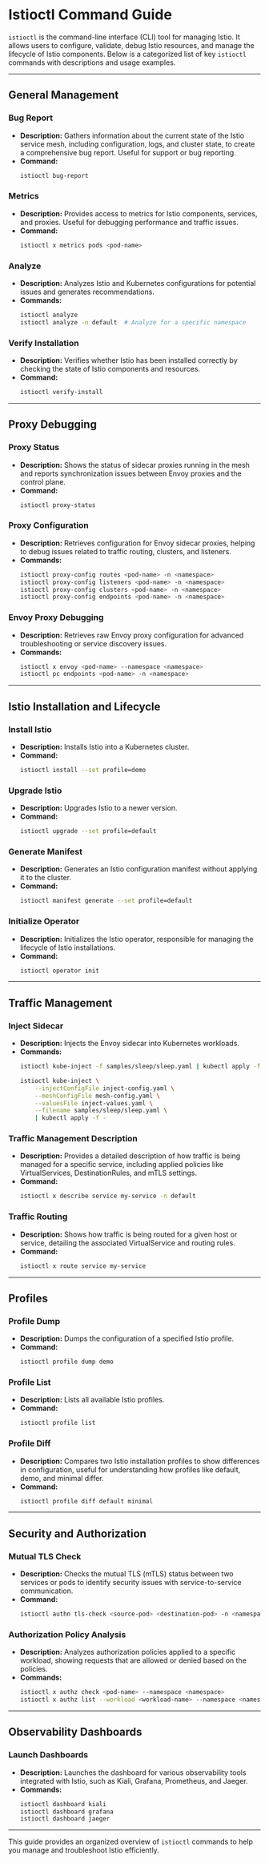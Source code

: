 # Istioctl Command Guide

`istioctl` is the command-line interface (CLI) tool for managing Istio. It allows users to configure, validate, debug Istio resources, and manage the lifecycle of Istio components. Below is a categorized list of key `istioctl` commands with descriptions and usage examples.

---

## General Management

### Bug Report
- **Description:** Gathers information about the current state of the Istio service mesh, including configuration, logs, and cluster state, to create a comprehensive bug report. Useful for support or bug reporting.
- **Command:**
  ```bash
  istioctl bug-report
  ```

### Metrics
- **Description:** Provides access to metrics for Istio components, services, and proxies. Useful for debugging performance and traffic issues.
- **Command:**
  ```bash
  istioctl x metrics pods <pod-name>
  ```

### Analyze
- **Description:** Analyzes Istio and Kubernetes configurations for potential issues and generates recommendations.
- **Commands:**
  ```bash
  istioctl analyze
  istioctl analyze -n default  # Analyze for a specific namespace
  ```

### Verify Installation
- **Description:** Verifies whether Istio has been installed correctly by checking the state of Istio components and resources.
- **Command:**
  ```bash
  istioctl verify-install
  ```

---

## Proxy Debugging

### Proxy Status
- **Description:** Shows the status of sidecar proxies running in the mesh and reports synchronization issues between Envoy proxies and the control plane.
- **Command:**
  ```bash
  istioctl proxy-status
  ```

### Proxy Configuration
- **Description:** Retrieves configuration for Envoy sidecar proxies, helping to debug issues related to traffic routing, clusters, and listeners.
- **Commands:**
  ```bash
  istioctl proxy-config routes <pod-name> -n <namespace>
  istioctl proxy-config listeners <pod-name> -n <namespace>
  istioctl proxy-config clusters <pod-name> -n <namespace>
  istioctl proxy-config endpoints <pod-name> -n <namespace>
  ```

### Envoy Proxy Debugging
- **Description:** Retrieves raw Envoy proxy configuration for advanced troubleshooting or service discovery issues.
- **Commands:**
  ```bash
  istioctl x envoy <pod-name> --namespace <namespace>
  istioctl pc endpoints <pod-name> -n <namespace>
  ```

---

## Istio Installation and Lifecycle

### Install Istio
- **Description:** Installs Istio into a Kubernetes cluster.
- **Command:**
  ```bash
  istioctl install --set profile=demo
  ```

### Upgrade Istio
- **Description:** Upgrades Istio to a newer version.
- **Command:**
  ```bash
  istioctl upgrade --set profile=default
  ```

### Generate Manifest
- **Description:** Generates an Istio configuration manifest without applying it to the cluster.
- **Command:**
  ```bash
  istioctl manifest generate --set profile=default
  ```

### Initialize Operator
- **Description:** Initializes the Istio operator, responsible for managing the lifecycle of Istio installations.
- **Command:**
  ```bash
  istioctl operator init
  ```

---

## Traffic Management

### Inject Sidecar
- **Description:** Injects the Envoy sidecar into Kubernetes workloads.
- **Commands:**
  ```bash
  istioctl kube-inject -f samples/sleep/sleep.yaml | kubectl apply -f -

  istioctl kube-inject \
      --injectConfigFile inject-config.yaml \
      --meshConfigFile mesh-config.yaml \
      --valuesFile inject-values.yaml \
      --filename samples/sleep/sleep.yaml \
      | kubectl apply -f -
  ```

### Traffic Management Description
- **Description:** Provides a detailed description of how traffic is being managed for a specific service, including applied policies like VirtualServices, DestinationRules, and mTLS settings.
- **Command:**
  ```bash
  istioctl x describe service my-service -n default
  ```

### Traffic Routing
- **Description:** Shows how traffic is being routed for a given host or service, detailing the associated VirtualService and routing rules.
- **Command:**
  ```bash
  istioctl x route service my-service
  ```

---

## Profiles

### Profile Dump
- **Description:** Dumps the configuration of a specified Istio profile.
- **Command:**
  ```bash
  istioctl profile dump demo
  ```

### Profile List
- **Description:** Lists all available Istio profiles.
- **Command:**
  ```bash
  istioctl profile list
  ```

### Profile Diff
- **Description:** Compares two Istio installation profiles to show differences in configuration, useful for understanding how profiles like default, demo, and minimal differ.
- **Command:**
  ```bash
  istioctl profile diff default minimal
  ```

---

## Security and Authorization

### Mutual TLS Check
- **Description:** Checks the mutual TLS (mTLS) status between two services or pods to identify security issues with service-to-service communication.
- **Command:**
  ```bash
  istioctl authn tls-check <source-pod> <destination-pod> -n <namespace>
  ```

### Authorization Policy Analysis
- **Description:** Analyzes authorization policies applied to a specific workload, showing requests that are allowed or denied based on the policies.
- **Commands:**
  ```bash
  istioctl x authz check <pod-name> --namespace <namespace>
  istioctl x authz list --workload <workload-name> --namespace <namespace>
  ```

---

## Observability Dashboards

### Launch Dashboards
- **Description:** Launches the dashboard for various observability tools integrated with Istio, such as Kiali, Grafana, Prometheus, and Jaeger.
- **Commands:**
  ```bash
  istioctl dashboard kiali
  istioctl dashboard grafana
  istioctl dashboard jaeger
  ```

---

This guide provides an organized overview of `istioctl` commands to help you manage and troubleshoot Istio efficiently.


